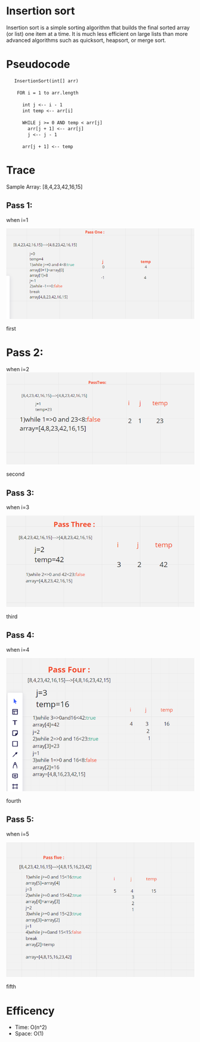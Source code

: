 # Insertion sort

Insertion sort is a simple sorting algorithm that builds the final sorted array (or list) one item at a time. It is much less efficient on large lists than more advanced algorithms such as quicksort, heapsort, or merge sort.

# Pseudocode

```
   InsertionSort(int[] arr)

    FOR i = 1 to arr.length

      int j <-- i - 1
      int temp <-- arr[i]

      WHILE j >= 0 AND temp < arr[j]
        arr[j + 1] <-- arr[j]
        j <-- j - 1

      arr[j + 1] <-- temp

```

# Trace

Sample Array: [8,4,23,42,16,15]

## Pass 1:

when i=1

![1](passone.png)

first

# Pass 2:

when i=2
![2](passtwo.png)

second

## Pass 3:

when i=3

![3](passthree.png)

third

## Pass 4:

when i=4

![4](passfour.png)

fourth

## Pass 5:

when i=5

![4](passfive.png)

fifth

# Efficency

+ Time: O(n^2)
+ Space: O(1)
